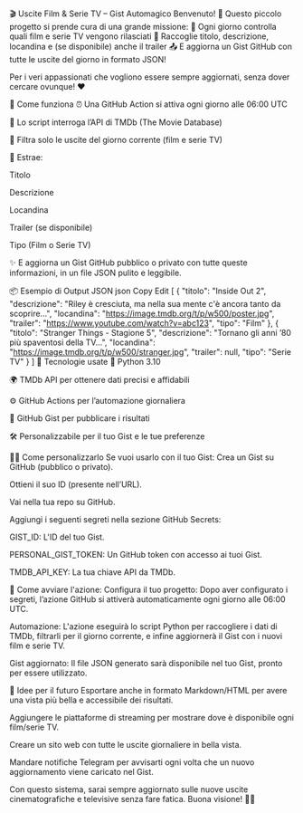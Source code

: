 🎬 Uscite Film & Serie TV – Gist Automagico
Benvenuto! 👋
Questo piccolo progetto si prende cura di una grande missione:
📆 Ogni giorno controlla quali film e serie TV vengono rilasciati
🍿 Raccoglie titolo, descrizione, locandina e (se disponibile) anche il trailer
📤 E aggiorna un Gist GitHub con tutte le uscite del giorno in formato JSON!

Per i veri appassionati che vogliono essere sempre aggiornati, senza dover cercare ovunque! ❤️

🚀 Come funziona
⏰ Una GitHub Action si attiva ogni giorno alle 06:00 UTC

🤖 Lo script interroga l’API di TMDb (The Movie Database)

🧠 Filtra solo le uscite del giorno corrente (film e serie TV)

📎 Estrae:

Titolo

Descrizione

Locandina

Trailer (se disponibile)

Tipo (Film o Serie TV)

✨ E aggiorna un Gist GitHub pubblico o privato con tutte queste informazioni, in un file JSON pulito e leggibile.

📦 Esempio di Output JSON
json
Copy
Edit
[
  {
    "titolo": "Inside Out 2",
    "descrizione": "Riley è cresciuta, ma nella sua mente c'è ancora tanto da scoprire...",
    "locandina": "https://image.tmdb.org/t/p/w500/poster.jpg",
    "trailer": "https://www.youtube.com/watch?v=abc123",
    "tipo": "Film"
  },
  {
    "titolo": "Stranger Things - Stagione 5",
    "descrizione": "Tornano gli anni ’80 più spaventosi della TV...",
    "locandina": "https://image.tmdb.org/t/p/w500/stranger.jpg",
    "trailer": null,
    "tipo": "Serie TV"
  }
]
🧪 Tecnologie usate
🐍 Python 3.10

🌍 TMDb API per ottenere dati precisi e affidabili

⚙️ GitHub Actions per l’automazione giornaliera

💾 GitHub Gist per pubblicare i risultati

🛠️ Personalizzabile per il tuo Gist e le tue preferenze

🧑‍💻 Come personalizzarlo
Se vuoi usarlo con il tuo Gist:
Crea un Gist su GitHub (pubblico o privato).

Ottieni il suo ID (presente nell’URL).

Vai nella tua repo su GitHub.

Aggiungi i seguenti segreti nella sezione GitHub Secrets:

GIST_ID: L'ID del tuo Gist.

PERSONAL_GIST_TOKEN: Un GitHub token con accesso ai tuoi Gist.

TMDB_API_KEY: La tua chiave API da TMDb.

🚀 Come avviare l'azione:
Configura il tuo progetto:
Dopo aver configurato i segreti, l’azione GitHub si attiverà automaticamente ogni giorno alle 06:00 UTC.

Automazione:
L'azione eseguirà lo script Python per raccogliere i dati di TMDb, filtrarli per il giorno corrente, e infine aggiornerà il Gist con i nuovi film e serie TV.

Gist aggiornato:
Il file JSON generato sarà disponibile nel tuo Gist, pronto per essere utilizzato.

📱 Idee per il futuro
Esportare anche in formato Markdown/HTML per avere una vista più bella e accessibile dei risultati.

Aggiungere le piattaforme di streaming per mostrare dove è disponibile ogni film/serie TV.

Creare un sito web con tutte le uscite giornaliere in bella vista.

Mandare notifiche Telegram per avvisarti ogni volta che un nuovo aggiornamento viene caricato nel Gist.

Con questo sistema, sarai sempre aggiornato sulle nuove uscite cinematografiche e televisive senza fare fatica. Buona visione! 🎥🍿
